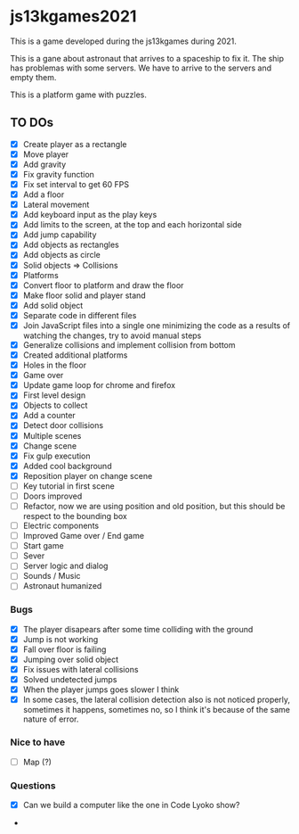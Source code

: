 # js13kgames2021
This is a game developed during the js13kgames during 2021.

This is a gane about astronaut that arrives to a spaceship to fix it. The ship has problemas with some servers. We
have to arrive to the servers and empty them.

This is a platform game with puzzles.

## TO DOs

* [x] Create player as a rectangle
* [x] Move player
* [x] Add gravity
* [x] Fix gravity function
* [x] Fix set interval to get 60 FPS
* [x] Add a floor
* [x] Lateral movement
* [x] Add keyboard input as the play keys
* [x] Add limits to the screen, at the top and each horizontal side
* [x] Add jump capability
* [x] Add objects as rectangles
* [x] Add objects as circle
* [x] Solid objects => Collisions
* [x] Platforms
* [x] Convert floor to platform and draw the floor
* [x] Make floor solid and player stand
* [x] Add solid object
* [x] Separate code in different files
* [x] Join JavaScript files into a single one minimizing the code as a results of watching the changes, try to avoid manual steps
* [x] Generalize collisions and implement collision from bottom
* [x] Created additional platforms
* [x] Holes in the floor
* [x] Game over
* [x] Update game loop for chrome and firefox
* [x] First level design
* [x] Objects to collect
* [x] Add a counter
* [x] Detect door collisions
* [x] Multiple scenes
* [x] Change scene
* [x] Fix gulp execution
* [x] Added cool background
* [x] Reposition player on change scene
* [ ] Key tutorial in first scene
* [ ] Doors improved
* [ ] Refactor, now we are using position and old position, but this should be respect to the bounding box
* [ ] Electric components
* [ ] Improved Game over / End game
* [ ] Start game
* [ ] Sever
* [ ] Server logic and dialog
* [ ] Sounds / Music
* [ ] Astronaut humanized

### Bugs

* [x] The player disapears after some time colliding with the ground
* [x] Jump is not working
* [x] Fall over floor is failing
* [x] Jumping over solid object
* [x] Fix issues with lateral collisions
* [x] Solved undetected jumps
* [x] When the player jumps goes slower I think
* [x] In some cases, the lateral collision detection also is not noticed properly, sometimes it happens, sometimes no, so I think it's because of the same nature of error.

### Nice to have

* [ ] Map (?)

### Questions

* [x] Can we build a computer like the one in Code Lyoko show?
* 
